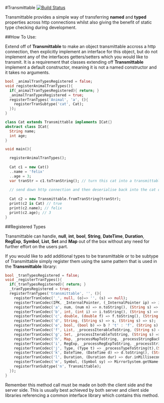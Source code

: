 #Transmittable [![Build Status](https://drone.io/github.com/0xor1/transmittable/status.png)](https://drone.io/github.com/0xor1/transmittable/latest)

Transmittable provides a simple way of transferring **named** and **typed**
properties across http connections whilst also giving the benefit of static type
checking during development.

##How To Use:

Extend off of **Transmittable** to make an object transmittable accross a http 
connection, then explicitly implement an interface for this object, but do not 
implement any of the interfaces getters/setters which you would like to transmit.
It is a requirement that classes extending off **Transmittable** implement a 
default constructor, meaning it is not a named constructor and it takes no arguments.

```dart
bool _animalTranTypesRegistered = false;
void registerAnimalTranTypes(){
  if(_animalTranTypesRegistered){ return; }
  _animalTranTypesRegistered = true;
  registerTranTypes('Animal', 'a', (){
    registerTranSubtype('cat', Cat);
  });
}

class Cat extends Transmittable implements ICat{}
abstract class ICat{
  String name;
  int age;
}

void main(){

  registerAnimalTranTypes();
  
  Cat c1 = new Cat()
  ..name = 'felix'
  ..age = 3;
  var tranStr = c1.toTranString(); // turn this cat into a transmittable string
  
  // send down http connection and then deserialise back into the cat object
  
  Cat c2 = new Transmittable.fromTranString(tranStr);
  print(c2 is Cat) // true
  print(c2.name); // felix
  print(c2.age); // 3
}
```

##Registered Types

Transmittable can handle, **null**, **int**, **bool**, **String**, **DateTime**, **Duration**,
**RegExp**, **Symbol**, **List**, **Set** and **Map** out of the box without any need for further 
effort on the users part.

If you would like to add additional types to be transmittable or to be subtype
of Transmittable simply register them using the same pattern that is used in the
**Transmittable** library:

```dart
bool _tranTypesRegistered = false;
void _registerTranTypes(){
  if(_tranTypesRegistered){ return; }
  _tranTypesRegistered = true;
  registerTranTypes('transmittable', '', (){
    registerTranCodec('_', null, (o)=> '', (s) => null);
    registerTranCodec(IPK, _InternalPointer, (_InternalPointer ip) => ip._uniqueValueIndex.toString(), (String s) => new _InternalPointer(int.parse(s)));
    registerTranCodec('a', num, (num n) => n.toString(), (String s) => num.parse(s));
    registerTranCodec('b', int, (int i) => i.toString(), (String s) => int.parse(s));
    registerTranCodec('c', double, (double f) => f.toString(), (String s) => double.parse(s));
    registerTranCodec('d', String, (String s) => s, (String s) => s);
    registerTranCodec('e', bool, (bool b) => b ? 't' : 'f', (String s) => s == 't' ? true : false);
    registerTranCodec('f', List, _processIterableToString, (String s) => _processStringBackToListOrSet(new List(), s));
    registerTranCodec('g', Set, _processIterableToString, (String s) => _processStringBackToListOrSet(new Set(), s));
    registerTranCodec('h', Map, _processMapToString, _processStringBackToMap);
    registerTranCodec('i', RegExp, _processRegExpToString, _processStringBackToRegExp);
    registerTranCodec('j', Type, (Type t) => _processTypeToString(t),(String s) => _tranCodecsByKey[s]._type);
    registerTranCodec('k', DateTime, (DateTime d) => d.toString(), (String s) => DateTime.parse(s));
    registerTranCodec('l', Duration, (Duration dur) => dur.inMilliseconds.toString(), (String s) => new Duration(milliseconds: num.parse(s)));
    registerTranCodec('m', Symbol, (Symbol sy) => MirrorSystem.getName(sy), (String s) => MirrorSystem.getSymbol(s));
    registerTranSubtype('n', Transmittable);
  });
}
```
Remember this method call must be made on both the client side and the server
side. This is usually best achieved by both server and client side libraries
referencing a common interface library which contains this method.